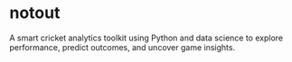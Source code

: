 # notout
A smart cricket analytics toolkit using Python and data science to explore performance, predict outcomes, and uncover game insights.
